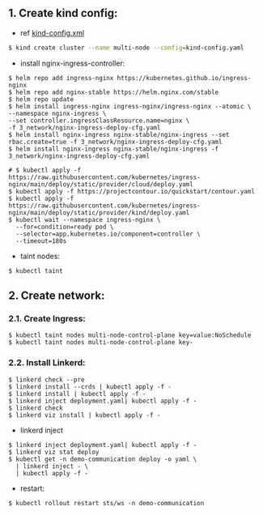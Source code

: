 ## 1. Create kind config:
- ref [kind-config.xml](https://kind.sigs.k8s.io/docs/user/configuration)
```sh
$ kind create cluster --name multi-node --config=kind-config.yaml
```
- install nginx-ingress-controller:
```shell
$ helm repo add ingress-nginx https://kubernetes.github.io/ingress-nginx
$ helm repo add nginx-stable https://helm.nginx.com/stable
$ helm repo update
$ helm install ingress-nginx ingress-nginx/ingress-nginx --atomic \
--namespace nginx-ingress \
--set controller.ingressClassResource.name=nginx \
-f 3_network/nginx-ingress-deploy-cfg.yaml
$ helm install nginx-ingress nginx-stable/nginx-ingress --set rbac.create=true -f 3_network/nginx-ingress-deploy-cfg.yaml
$ helm install nginx-ingress nginx-stable/nginx-ingress -f 3_network/nginx-ingress-deploy-cfg.yaml

# $ kubectl apply -f https://raw.githubusercontent.com/kubernetes/ingress-nginx/main/deploy/static/provider/cloud/deploy.yaml
$ kubectl apply -f https://projectcontour.io/quickstart/contour.yaml
$ kubectl apply -f https://raw.githubusercontent.com/kubernetes/ingress-nginx/main/deploy/static/provider/kind/deploy.yaml
$ kubectl wait --namespace ingress-nginx \
  --for=condition=ready pod \
  --selector=app.kubernetes.io/component=controller \
  --timeout=180s
```

- taint nodes:
```shell
$ kubectl taint 
```
## 2. Create network:
### 2.1. Create Ingress:
```shell
$ kubectl taint nodes multi-node-control-plane key=value:NoSchedule
$ kubectl taint nodes multi-node-control-plane key-
```
### 2.2. Install Linkerd:
```shell
$ linkerd check --pre
$ linkerd install --crds | kubectl apply -f -
$ linkerd install | kubectl apply -f -
$ linkerd inject deployment.yaml| kubectl apply -f -
$ linkerd check
$ linkerd viz install | kubectl apply -f -
```
- linkerd inject
```shell
$ linkerd inject deployment.yaml| kubectl apply -f -
$ linkerd viz stat deploy
$ kubectl get -n demo-communication deploy -o yaml \
  | linkerd inject - \
  | kubectl apply -f -
```
- restart:
```shell
$ kubectl rollout restart sts/ws -n demo-communication
```
